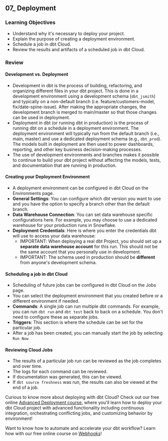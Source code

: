 ## 07_ Deployment

### Learning Objectives
- Understand why it's necessary to deploy your project.
- Explain the purpose of creating a deployment environment.
- Schedule a job in dbt Cloud.
- Review the results and artifacts of a scheduled job in dbt Cloud.

### Review

#### Development vs. Deployment
- Development in dbt is the process of building, refactoring, and organizing different files in your dbt project. This is done in a development environment using a development schema (`dbt_jsmith`) and typically on a non-default branch (i.e. feature/customers-model, fix/date-spine-issue). After making the appropriate changes, the development branch is merged to main/master so that those changes can be used in deployment.
- Deployment in dbt (or running dbt in production) is the process of running dbt on a schedule in a deployment environment. The deployment environment will typically run from the default branch (i.e., main, master) and use a dedicated deployment schema (e.g., `dbt_prod`). The models built in deployment are then used to power dashboards, reporting, and other key business decision-making processes.
- The use of development environments and branches makes it possible to continue to build your dbt project without affecting the models, tests, and documentation that are running in production.

#### Creating your Deployment Environment
- A deployment environment can be configured in dbt Cloud on the Environments page.
- **General Settings**: You can configure which dbt version you want to use and you have the option to specify a branch other than the default branch.
- **Data Warehouse Connection**: You can set data warehouse specific configurations here. For example, you may choose to use a dedicated warehouse for your production runs in Snowflake.
- **Deployment Credentials**: Here is where you enter the credentials dbt will use to access your data warehouse:
  - IMPORTANT: When deploying a real dbt Project, you should set up a **separate data warehouse account** for this run. This should not be the same account that you personally use in development.
  - IMPORTANT: The schema used in production should be **different** from anyone's development schema.

#### Scheduling a job in dbt Cloud
- Scheduling of future jobs can be configured in dbt Cloud on the Jobs page.
- You can select the deployment environment that you created before or a different environment if needed.
- **Commands**: A single job can run multiple dbt commands. For example, you can run ```dbt run``` and ```dbt test``` back to back on a schedule. You don't need to configure these as separate jobs.
- **Triggers**: This section is where the schedule can be set for the particular job.
- After a job has been created, you can manually start the job by selecting ```Run Now```

#### Reviewing Cloud Jobs
- The results of a particular job run can be reviewed as the job completes and over time.
- The logs for each command can be reviewed.
- If documentation was generated, this can be viewed.
- If ```dbt source freshness``` was run, the results can also be viewed at the end of a job.

Curious to know more about deploying with dbt Cloud? Check out our free online [Advanced Deployment course](https://learn.getdbt.com/courses/advanced-deployment), where you'll learn how to deploy your dbt Cloud project with advanced functionality including continuous integration, orchestrating conflicting jobs, and customizing behavior by environment!

Want to know how to automate and accelerate your dbt workflow? Learn how with our free online course on [Webhooks](https://learn.getdbt.com/courses/webhooks)!
